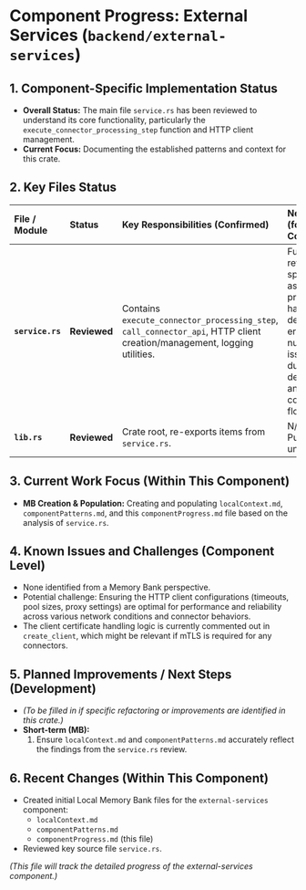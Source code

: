 # Component Progress: External Services (`backend/external-services`)

## 1. Component-Specific Implementation Status

*   **Overall Status:** The main file `service.rs` has been reviewed to understand its core functionality, particularly the `execute_connector_processing_step` function and HTTP client management.
*   **Current Focus:** Documenting the established patterns and context for this crate.

## 2. Key Files Status

| File / Module    | Status       | Key Responsibilities (Confirmed)                                                                                                | Next Steps (for MB & Code)                                                                                                |
| :--------------- | :----------- | :------------------------------------------------------------------------------------------------------------------------------ | :------------------------------------------------------------------------------------------------------------------------ |
| **`service.rs`** | **Reviewed** | Contains `execute_connector_processing_step`, `call_connector_api`, HTTP client creation/management, logging utilities.         | Further review specific aspects like proxy handling details or error nuances if issues arise during deeper analysis of connector flows. |
| **`lib.rs`**     | **Reviewed** | Crate root, re-exports items from `service.rs`.                                                                                 | N/A - Purpose understood.                                                                                                 |

## 3. Current Work Focus (Within This Component)

*   **MB Creation & Population:** Creating and populating `localContext.md`, `componentPatterns.md`, and this `componentProgress.md` file based on the analysis of `service.rs`.

## 4. Known Issues and Challenges (Component Level)

*   None identified from a Memory Bank perspective.
*   Potential challenge: Ensuring the HTTP client configurations (timeouts, pool sizes, proxy settings) are optimal for performance and reliability across various network conditions and connector behaviors.
*   The client certificate handling logic is currently commented out in `create_client`, which might be relevant if mTLS is required for any connectors.

## 5. Planned Improvements / Next Steps (Development)

*   *(To be filled in if specific refactoring or improvements are identified in this crate.)*
*   **Short-term (MB):**
    1.  Ensure `localContext.md` and `componentPatterns.md` accurately reflect the findings from the `service.rs` review.

## 6. Recent Changes (Within This Component)

*   Created initial Local Memory Bank files for the `external-services` component:
    *   `localContext.md`
    *   `componentPatterns.md`
    *   `componentProgress.md` (this file)
*   Reviewed key source file `service.rs`.

*(This file will track the detailed progress of the external-services component.)*
